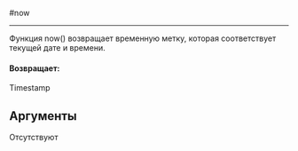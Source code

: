 #now

---

Функция now() возвращает временную метку, которая соответствует текущей дате и времени.

#### Возвращает:

Timestamp

## Аргументы

Отсутствуют

